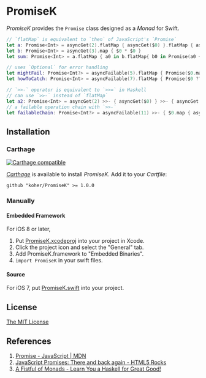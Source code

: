 PromiseK
============================

_PromiseK_ provides the `Promise` class designed as a _Monad_ for Swift.

```swift
// `flatMap` is equivalent to `then` of JavaScript's `Promise`
let a: Promise<Int> = asyncGet(2).flatMap { asyncGet($0) }.flatMap { asyncGet($0) }
let b: Promise<Int> = asyncGet(3).map { $0 * $0 }
let sum: Promise<Int> = a.flatMap { a0 in b.flatMap{ b0 in Promise(a0 + b0) } }

// uses `Optional` for error handling
let mightFail: Promise<Int?> = asyncFailable(5).flatMap { Promise($0.map { $0 * $0 }) }
let howToCatch: Promise<Int> = asyncFailable(7).flatMap { Promise($0 ?? 0) }

// `>>-` operator is equivalent to `>>=` in Haskell
// can use `>>-` instead of `flatMap`
let a2: Promise<Int> = asyncGet(2) >>- { asyncGet($0) } >>- { asyncGet($0) }
// a failable operation chain with `>>-`
let failableChain: Promise<Int?> = asyncFailable(11) >>- { $0.map { asyncFailable($0) } }
```

Installation
----------------------------

### Carthage

[![Carthage compatible](https://img.shields.io/badge/Carthage-compatible-4BC51D.svg?style=flat)](https://github.com/Carthage/Carthage)

[_Carthage_](https://github.com/Carthage/Carthage) is available to install _PromiseK_. Add it to your _Cartfile_:

```
github "koher/PromiseK" >= 1.0.0
```

### Manually

#### Embedded Framework

For iOS 8 or later,

1. Put [PromiseK.xcodeproj](PromiseK.xcodeproj) into your project in Xcode.
2. Click the project icon and select the "General" tab.
3. Add PromiseK.framework to "Embedded Binaries".
4. `import PromiseK` in your swift files.

#### Source

For iOS 7, put [PromiseK.swift](Source/PromiseK.swift) into your project.

License
----------------------------

[The MIT License](LICENSE)

References
----------------------------

1. [Promise - JavaScript | MDN](https://developer.mozilla.org/en-US/docs/Web/JavaScript/Reference/Global_Objects/Promise)
2. [JavaScript Promises: There and back again - HTML5 Rocks](http://www.html5rocks.com/en/tutorials/es6/promises/)
3. [A Fistful of Monads - Learn You a Haskell for Great Good!](http://learnyouahaskell.com/a-fistful-of-monads)
